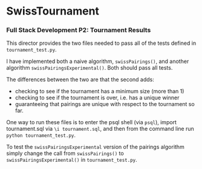 # SwissTournament
### Full Stack Development P2: Tournament Results

This director provides the two files needed to pass all of the tests defined in `tournament_test.py`. 

I have implemented both a naive algorithm, `swissPairings()`, and another algorithm `swissPairingsExperimental()`. Both should pass all tests. 

The differences between the two are that the second adds:

* checking to see if the tournament has a minimum size (more than 1)
* checking to see if the tournament is over, i.e. has a unique winner
* guaranteeing that pairings are unique with respect to the tournament so far.

One way to run these files is to enter the psql shell (via `psql`), import tournament.sql via `\i tournament.sql`, and then from the command line run `python tournament_test.py`. 

To test the `swissPairingsExperimental` version of the pairings algorithm simply change the call from `swissPairings()` to `swissPairingsExperimental()` in `tournament_test.py`.